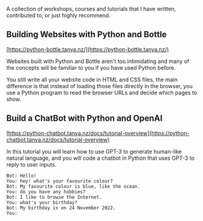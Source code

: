 A collection of workshops, courses and tutorials that I have written, contributed to, or just highly recommend.

## Building Websites with Python and Bottle

[https://python-bottle.tanya.nz/](https://python-bottle.tanya.nz/)

Websites built with Python and Bottle aren't too intimidating and many of the concepts will be familiar to you if you have used Python before.

You still write all your website code in HTML and CSS files, the main difference is that instead of loading those files directly in the browser, you use a Python program to read the browser URLs and decide which pages to show.

## Build a ChatBot with Python and OpenAI

[https://python-chatbot.tanya.nz/docs/tutorial-overview](https://python-chatbot.tanya.nz/docs/tutorial-overview)

In this tutorial you will learn how to use GPT-3 to generate human-like natural language, and you will code a chatbot in Python that uses GPT-3 to reply to user inputs.

```text
Bot: Hello!
You: hey! what's your favourite colour?
Bot: My favourite colour is blue, like the ocean.
You: do you have any hobbies?
Bot: I like to browse the Internet.
You: what's your birthday?
Bot: My birthday is on 24 November 2022.
You:
```

